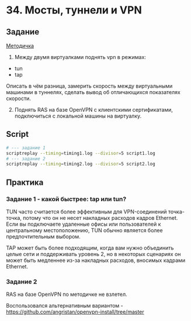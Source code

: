 # 34. Мосты, туннели и VPN

## Задание

[Методичка](https://docs.google.com/document/d/1tJjZQzVccj0UoRlVLa-E-uxQtQDOCuW_sAk2nluiFo4/edit)

1. Между двумя виртуалками поднять vpn в режимах:
* tun
* tap

Описать в чём разница, замерить скорость между виртуальными машинами в туннелях, сделать вывод об отличающихся показателях скорости.

2. Поднять RAS на базе OpenVPN с клиентскими сертификатами, подключиться с локальной машины на виртуалку.

## Script

```bash
# --- задание 1
scriptreplay --timing=timing1.log --divisor=5 script1.log
# --- задание 2
scriptreplay --timing=timing2.log --divisor=5 script2.log
```

## Практика

### Задание 1 - какой быстрее: tap или tun?

TUN часто считается более эффективным для VPN-соединений точка-точка,
потому что он не несет накладных расходов кадров Ethernet.
Если вы подключаете удаленные офисы или пользователей к центральному местоположению,
TUN обычно является более предпочтительным выбором.

TAP может быть более подходящим, когда вам нужно объединить целые сети
и поддерживать уровень 2, но в некоторых сценариях он может быть
медленнее из-за накладных расходов, вносимых кадрами Ethernet.

### Задание 2

RAS на базе OpenVPN по методичке не взлетел.

Воспользовался альтернативным вариантом - https://github.com/angristan/openvpn-install/tree/master
